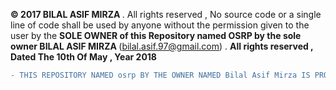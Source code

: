 <b> © 2017 BILAL ASIF MIRZA </b> .  All rights reserved , No source code or a single line of code shall be used by anyone without the permission given to the user by the <b> SOLE OWNER of this Repository named OSRP by the sole owner BILAL ASIF MIRZA </b> (bilal.asif.97@gmail.com) . <b> All rights reserved , Dated The 10th Of May , Year 2018 </b>
 
 ```diff
 - THIS REPOSITORY NAMED osrp BY THE OWNER NAMED Bilal Asif Mirza IS PROTECTED UNDER LAW , ANY UNAUTHORISED CHANGES OR COPYRIGHT INFRINGEMENTS SHALL BE CHALLENGED IN COURT
```
